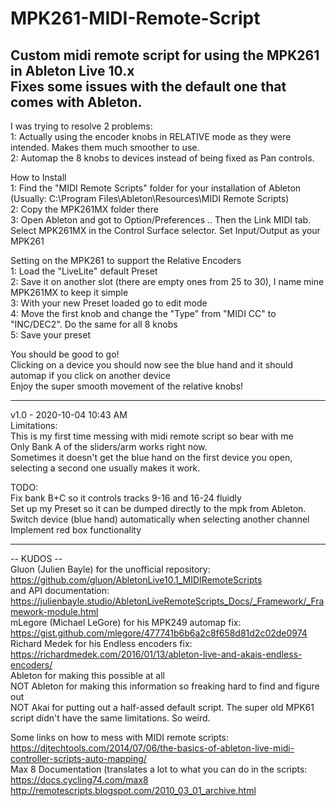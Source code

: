 # MPK261-MIDI-Remote-Script
Custom midi remote script for using the MPK261 in Ableton Live 10.x <br/>
Fixes some issues with the default one that comes with Ableton.
---------------------------------------------------------------------------------------------------------------------------------------------------------------------------------

I was trying to resolve 2 problems: <br/>
1: Actually using the encoder knobs in RELATIVE mode as they were intended. Makes them much smoother to use. <br/>
2: Automap the 8 knobs to devices instead of being fixed as Pan controls. <br/>

How to Install<br/>
1: Find the "MIDI Remote Scripts" folder for your installation of Ableton (Usually: C:\Program Files\Ableton\Resources\MIDI Remote Scripts)<br/>
2: Copy the MPK261MX folder there<br/>
3: Open Ableton and got to Option/Preferences .. Then the Link MIDI tab. Select MPK261MX in the Control Surface selector. Set Input/Output as your MPK261<br/>

Setting on the MPK261 to support the Relative Encoders<br/>
1: Load the "LiveLite" default Preset<br/>
2: Save it on another slot (there are empty ones from 25 to 30), I name mine MPK261MX to keep it simple<br/>
3: With your new Preset loaded go to edit mode<br/>
4: Move the first knob and change the "Type" from "MIDI CC" to "INC/DEC2". Do the same for all 8 knobs<br/>
5: Save your preset<br/>

You should be good to go!<br/>
Clicking on a device you should now see the blue hand and it should automap if you click on another device<br/>
Enjoy the super smooth movement of the relative knobs!<br/>

---------------------------------------------------------------------------------------------------------------------------------------------------------------------------------
v1.0 - 2020-10-04 10:43 AM <br/>
Limitations:<br/>
This is my first time messing with midi remote script so bear with me<br/>
Only Bank A of the sliders/arm works right now.<br/>
Sometimes it doesn't get the blue hand on the first device you open, selecting a second one usually makes it work.<br/>

TODO:<br/>
Fix bank B+C so it controls tracks 9-16 and 16-24 fluidly<br/>
Set up my Preset so it can be dumped directly to the mpk from Ableton.<br/>
Switch device (blue hand) automatically when selecting another channel<br/>
Implement red box functionality<br/>


---------------------------------------------------------------------------------------------------------------------------------------------------------------------------------
-- KUDOS --<br/>
Gluon (Julien Bayle) for the unofficial repository: https://github.com/gluon/AbletonLive10.1_MIDIRemoteScripts<br/>
and API documentation: https://julienbayle.studio/AbletonLiveRemoteScripts_Docs/_Framework/_Framework-module.html<br/>
mLegore (Michael LeGore) for his MPK249 automap fix: https://gist.github.com/mlegore/477741b6b6a2c8f658d81d2c02de0974<br/>
Richard Medek for his Endless encoders fix: https://richardmedek.com/2016/01/13/ableton-live-and-akais-endless-encoders/<br/>
Ableton for making this possible at all<br/>
NOT Ableton for making this information so freaking hard to find and figure out<br/>
NOT Akai for putting out a half-assed default script. The super old MPK61 script didn't have the same limitations. So weird.<br/>

Some links on how to mess with MIDI remote scripts:<br/>
https://djtechtools.com/2014/07/06/the-basics-of-ableton-live-midi-controller-scripts-auto-mapping/<br/>
Max 8 Documentation (translates a lot to what you can do in the scripts: https://docs.cycling74.com/max8<br/>
http://remotescripts.blogspot.com/2010_03_01_archive.html<br/>
 

